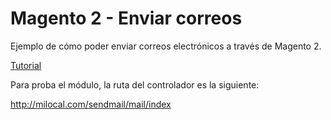 
# Magento 2 - Enviar correos

Ejemplo de cómo poder enviar correos electrónicos a través de Magento 2.

[Tutorial](https://jlnarvaez.es/magento2/2019/07/24/enviar-mails-templates.html) 

Para proba el módulo, la ruta del controlador es la siguiente:

http://milocal.com/sendmail/mail/index
